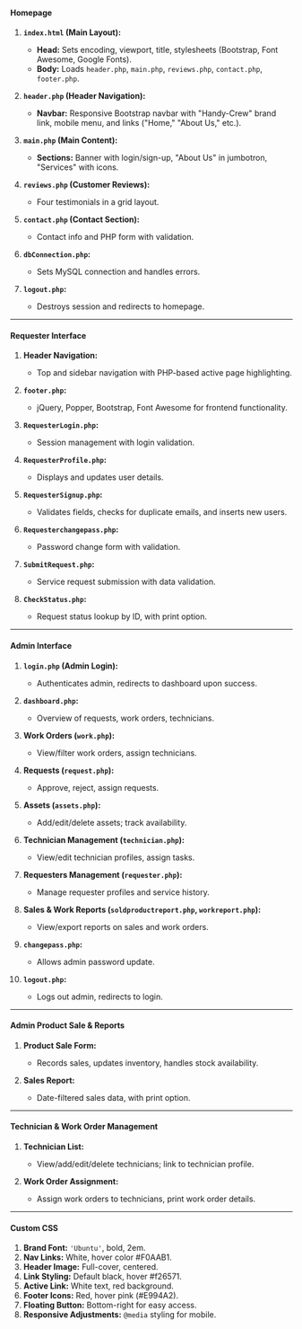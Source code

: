 #### Homepage

1. **`index.html` (Main Layout):**

   - **Head:** Sets encoding, viewport, title, stylesheets (Bootstrap, Font Awesome, Google Fonts).
   - **Body:** Loads `header.php`, `main.php`, `reviews.php`, `contact.php`, `footer.php`.

2. **`header.php` (Header Navigation):**

   - **Navbar:** Responsive Bootstrap navbar with "Handy-Crew" brand link, mobile menu, and links ("Home," "About Us," etc.).

3. **`main.php` (Main Content):**

   - **Sections:** Banner with login/sign-up, "About Us" in jumbotron, "Services" with icons.

4. **`reviews.php` (Customer Reviews):**

   - Four testimonials in a grid layout.

5. **`contact.php` (Contact Section):**

   - Contact info and PHP form with validation.

6. **`dbConnection.php`:**

   - Sets MySQL connection and handles errors.

7. **`logout.php`:**
   - Destroys session and redirects to homepage.

---

#### Requester Interface

1. **Header Navigation:**

   - Top and sidebar navigation with PHP-based active page highlighting.

2. **`footer.php`:**

   - jQuery, Popper, Bootstrap, Font Awesome for frontend functionality.

3. **`RequesterLogin.php`:**

   - Session management with login validation.

4. **`RequesterProfile.php`:**

   - Displays and updates user details.

5. **`RequesterSignup.php`:**

   - Validates fields, checks for duplicate emails, and inserts new users.

6. **`Requesterchangepass.php`:**

   - Password change form with validation.

7. **`SubmitRequest.php`:**

   - Service request submission with data validation.

8. **`CheckStatus.php`:**
   - Request status lookup by ID, with print option.

---

#### Admin Interface

1. **`login.php` (Admin Login):**

   - Authenticates admin, redirects to dashboard upon success.

2. **`dashboard.php`:**

   - Overview of requests, work orders, technicians.

3. **Work Orders (`work.php`):**

   - View/filter work orders, assign technicians.

4. **Requests (`request.php`):**

   - Approve, reject, assign requests.

5. **Assets (`assets.php`):**

   - Add/edit/delete assets; track availability.

6. **Technician Management (`technician.php`):**

   - View/edit technician profiles, assign tasks.

7. **Requesters Management (`requester.php`):**

   - Manage requester profiles and service history.

8. **Sales & Work Reports (`soldproductreport.php`, `workreport.php`):**

   - View/export reports on sales and work orders.

9. **`changepass.php`:**

   - Allows admin password update.

10. **`logout.php`:**
    - Logs out admin, redirects to login.

---

#### Admin Product Sale & Reports

1. **Product Sale Form:**

   - Records sales, updates inventory, handles stock availability.

2. **Sales Report:**
   - Date-filtered sales data, with print option.

---

#### Technician & Work Order Management

1. **Technician List:**

   - View/add/edit/delete technicians; link to technician profile.

2. **Work Order Assignment:**
   - Assign work orders to technicians, print work order details.

---

#### Custom CSS

1. **Brand Font:** `'Ubuntu'`, bold, 2em.
2. **Nav Links:** White, hover color #F0AAB1.
3. **Header Image:** Full-cover, centered.
4. **Link Styling:** Default black, hover #f26571.
5. **Active Link:** White text, red background.
6. **Footer Icons:** Red, hover pink (#E994A2).
7. **Floating Button:** Bottom-right for easy access.
8. **Responsive Adjustments:** `@media` styling for mobile.
